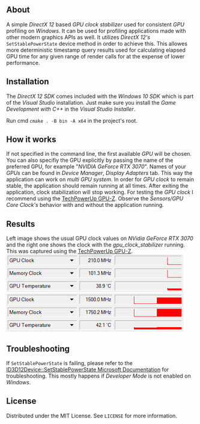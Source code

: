 ## About
A simple *DirectX 12* based *GPU clock stabilizer* used for consistent *GPU* profiling on *Windows*. It can be used for profiling applications made with other modern graphics APIs as well. It utilizes *DirectX 12's* `SetStablePowerState` device method in order to achieve this. This allowes more deterministic timestamp query results used for calculating elapsed GPU time for any given range of render calls for at the expense of lower performance.

## Installation
The *DirectX 12 SDK* comes included with the *Windows 10 SDK* which is part of the *Visual Studio* installation. Just make sure you install the *Game Development with C++* in the *Visual Studio Installer*.

Run cmd `cmake . -B bin -A x64` in the project's root.

## How it works
If not specified in the command line, the first available *GPU* will be chosen. You can also specifiy the GPU explicitly by passing the name of the preferred GPU, for example "*NVIDIA GeForce RTX 3070*". Names of your *GPUs* can be found in *Device Manager*, *Display Adapters* tab. This way the application can work on *multi GPU system*. In order for *GPU clock* to remain stable, the application should remain running at all times. After exiting the application, clock stabilization will stop working. For testing the *GPU clock* I recommend using the [TechPowerUp GPU-Z](https://www.techpowerup.com/download/techpowerup-gpu-z/). Observe the *Sensors/GPU Core Clock's* behavior with and without the application running.

## Results
Left image shows the usual GPU clock values on *NVidia GeForce RTX 3070* and the right one shows the clock with the *gpu_clock_stabilizer* running. This was captured using the [TechPowerUp GPU-Z](https://www.techpowerup.com/download/techpowerup-gpu-z/).
![Unstable](https://github.com/milkru/data_resources/blob/main/gpu_clock_stabilizer/UnstableClock.PNG "Unstable") ![Stable](https://github.com/milkru/data_resources/blob/main/gpu_clock_stabilizer/StableClock.PNG "Stable")

## Troubleshooting
If `SetStablePowerState` is failing, please refer to the [ID3D12Device::SetStablePowerState Microsoft Documentation](https://docs.microsoft.com/en-us/windows/win32/api/d3d12/nf-d3d12-id3d12device-setstablepowerstate) for troubleshooting. This mostly happens if *Developer Mode* is not enabled on *Windows*.

## License
Distributed under the MIT License. See `LICENSE` for more information.
